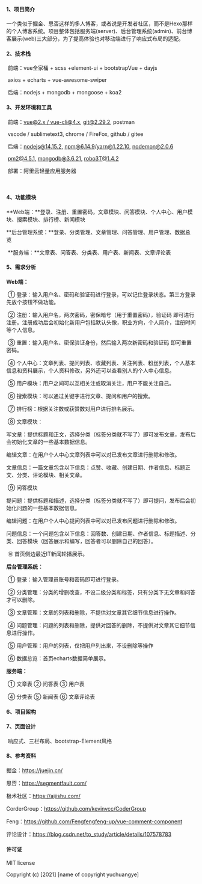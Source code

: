#### 1、项目简介

​	一个类似于掘金、思否这样的多人博客，或者说是开发者社区，而不是Hexo那样的个人博客系统。项目整体包括服务端(server)、后台管理系统(admin)、前台博客展示(web)三大部分，为了提高体验也对移动端进行了响应式布局的适配。

 

#### 2、技术栈

​	前端：vue全家桶 + scss +element-ui + bootstrapVue + dayjs

​                    axios + echarts + vue-awesome-swiper

​	后端：nodejs + mongodb + mongoose + koa2

 

#### 3、开发环境和工具

​	前端：[vue@2.x / vue-cli@4.x](mailto:vue@2.x/vue-cli@4.x),  [git@2.29.2](mailto:git@2.29.2),  postman

​		    vscode / sublimetext3,  chrome / FireFox,  github / gitee

​	后端：[nodejs@14.15.2,](mailto:nodejs@14.15.2,)  [npm@6.14.9](mailto:npm@6.14.9)/[yarn@1.22.10,](mailto:yarn@1.22.10,)  [nodemon@2.0.6](mailto:nodemon@2.0.6)

​         	  [pm2@4.5.1,](mailto:pm2@4.5.1,)  [mongodb@3.6.21,](mailto:mongodb@4.4.2,)  [robo3T@1.4.2](mailto:robot3T@1.4.2)

​	部署：阿里云轻量应用服务器

​       

#### 4、功能模块

​	**Web端：**登录、注册、重置密码，文章模块、问答模块、个人中心、用户模块、搜索模块、排行榜、新闻模块

​	**后台管理系统：**登录、分类管理、文章管理、问答管理、用户管理、数据总览

​	**服务端：**文章表、问答表、分类表、用户表、新闻表、文章评论表

 

#### 5、需求分析

**Web端：**

​	① 登录：输入用户名、密码和验证码进行登录，可以记住登录状态。第三方登录先放个按钮不做功能。

​	② 注册：输入用户名，两次密码，密保暗号（用于重置密码），验证码 即可进行注册。注册成功后会初始化新用户包括默认头像，职业方向，个人简介，注册时间等个人信息。

​	③ 重置：输入用户名、密保验证身份，然后输入两次新密码和验证码 即可重置密码。

​	④ 个人中心：文章列表、提问列表、收藏列表、关注列表、粉丝列表，个人基本信息和资料展示，个人资料修改，另外还可以查看别人的个人中心信息。

​	⑤ 用户模块：用户之间可以互相关注或取消关注，用户不能关注自己。

​	⑥ 搜索模块：可以通过关键字进行文章、提问和用户的搜索。

​	⑦ 排行榜：根据关注数或获赞数对用户进行排名展示。

​	⑧ 文章模块：

​        写文章：提供标题和正文，选择分类（标签分类就不写了）即可发布文章，发布后会初始化文章的一些基本数据信息。

​        编辑文章：在用户个人中心文章列表中可以对已发布文章进行删除和修改。

​        文章信息：一篇文章包含以下信息：点赞、收藏、创建日期、作者信息、标题正文、分类、评论模块、相关文章。

​	⑨ 问答模块

​        提问题：提供标题和描述，选择分类（标签分类就不写了）即可提问，发布后会初始化问题的一些基本数据信息。

​        编辑问题：在用户个人中心提问列表中可以对已发布问题进行删除和修改。

​        问题信息：一个问题包含以下信息：回答数、创建日期、作者信息、标题描述、分类、回答模块（回答展示和编写，回答者可以删除自己的回答）。

​	⑩ 首页侧边最近IT新闻轮播展示。

 

**后台管理系统：**

​	① 登录：输入管理员账号和密码即可进行登录。

​	② 分类管理：分类的增删改查，不设二级分类和标签，只有分类下无文章和问答才可以删除。

​	③ 文章管理：文章的列表和删除，不提供对文章其它细节信息进行操作。

​	④ 问题管理：问题的列表和删除，提供对回答的删除，不提供对文章其它细节信息进行操作。

​	⑤ 用户管理：用户的列表，仅把用户列出来，不设删除等操作

​	⑥ 数据总览：首页echarts数据简单展示。

 

**服务端：**

​	① 文章表 ② 问答表 ③ 用户表 

​	④ 分类表 ⑤ 新闻表 ⑥ 文章评论表

   

 

#### 6、项目架构

 

 

#### 7、页面设计

​	响应式、三栏布局、bootstrap-Element风格

 

#### 8、参考资料

掘金：<https://juejin.cn/>

思否：<https://segmentfault.com/>

极术社区：<https://aijishu.com/>

CorderGroup：<https://github.com/kevinvcc/CoderGroup>

Feng：<https://github.com/Fengfengfeng-up/vue-comment-component>

评论设计：<https://blog.csdn.net/to_study/article/details/107578783> 

####  

#### 许可证
MIT license

Copyright (c) [2021] [name of copyright yuchuangye]